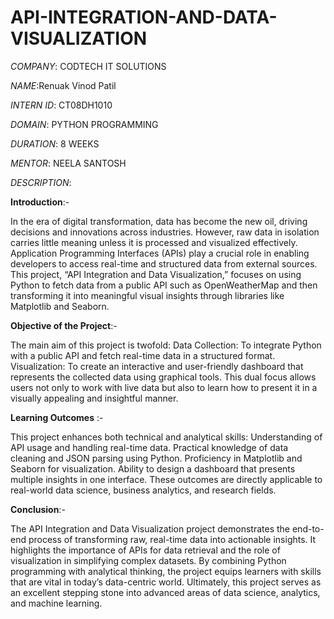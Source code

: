# API-INTEGRATION-AND-DATA-VISUALIZATION

*COMPANY*: CODTECH IT SOLUTIONS

*NAME*:Renuak Vinod Patil 

*INTERN ID*: CT08DH1010

*DOMAIN*: PYTHON PROGRAMMING

*DURATION*: 8 WEEKS

*MENTOR*: NEELA SANTOSH

*DESCRIPTION*:

**Introduction**:- 

In the era of digital transformation, data has become the new oil, driving decisions and innovations across industries. However, raw data in isolation carries little meaning unless it is processed and visualized effectively. Application Programming Interfaces (APIs) play a crucial role in enabling developers to access real-time and structured data from external sources. This project, “API Integration and Data Visualization,” focuses on using Python to fetch data from a public API such as OpenWeatherMap and then transforming it into meaningful visual insights through libraries like Matplotlib and Seaborn.

**Objective of the Project**:-

The main aim of this project is twofold:
Data Collection: To integrate Python with a public API and fetch real-time data in a structured format.
Visualization: To create an interactive and user-friendly dashboard that represents the collected data using graphical tools.
This dual focus allows users not only to work with live data but also to learn how to present it in a visually appealing and insightful manner.

**Learning Outcomes** :-

This project enhances both technical and analytical skills:
Understanding of API usage and handling real-time data.
Practical knowledge of data cleaning and JSON parsing using Python.
Proficiency in Matplotlib and Seaborn for visualization.
Ability to design a dashboard that presents multiple insights in one interface.
These outcomes are directly applicable to real-world data science, business analytics, and research fields.

**Conclusion**:- 

The API Integration and Data Visualization project demonstrates the end-to-end process of transforming raw, real-time data into actionable insights. It highlights the importance of APIs for data retrieval and the role of visualization in simplifying complex datasets. By combining Python programming with analytical thinking, the project equips learners with skills that are vital in today’s data-centric world. Ultimately, this project serves as an excellent stepping stone into advanced areas of data science, analytics, and machine learning.

